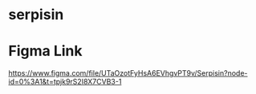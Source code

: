 # serpisin
# Figma Link
https://www.figma.com/file/UTaOzotFyHsA6EVhgvPT9v/Serpisin?node-id=0%3A1&t=tpjk9rS2I8X7CVB3-1
